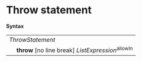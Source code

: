 # Throw statement

**Syntax**

<table>
    <tr>
        <td colspan="2"><i>ThrowStatement</i></td>
    </tr>
    <tr>
        <td>&nbsp;</td><td><b>throw</b> [no line break] <i>ListExpression</i><sup>allowIn</sup></td>
    </tr>
</table>
